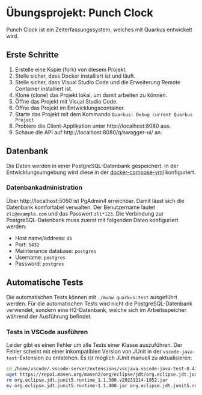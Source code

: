 # Übungsprojekt: Punch Clock

Punch Clock ist ein Zeiterfassungssystem, welches mit Quarkus entwickelt wird.

## Erste Schritte

1. Erstelle eine Kopie (fork) von diesem Projekt.
1. Stelle sicher, dass Docker installiert ist und läuft.
1. Stelle sicher, dass Visual Studio Code und die Erweiterung Remote Container installiert ist.
1. Klone (clone) das Projekt lokal, um damit arbeiten zu können.
1. Öffne das Projekt mit Visual Studio Code.
1. Öffne das Projekt im Entwicklungscontainer.
1. Starte das Projekt mit dem Kommando `Quarkus: Debug current Quarkus Project`
1. Probiere die Client-Applikation unter http://localhost:8080 aus.
1. Schaue die API auf http://localhost:8080/q/swagger-ui/ an.

## Datenbank

Die Daten werden in einer PostgreSQL-Datenbank gespeichert. In der Entwicklungsumgebung wird diese in der [docker-compose-yml](./.devcontainer/docker-compose.yml) konfiguriert.

### Datenbankadministration

Über http://localhost:5050 ist PgAdmin4 erreichbar. Damit lässt sich die Datenbank komfortabel verwalten. Der Benutzername lautet `zli@example.com` und das Passwort `zli*123`. Die Verbindung zur PostgreSQL-Datenbank muss zuerst mit folgenden Daten konfiguriert werden:
 - Host name/address: `db`
 - Port: `5432`
 - Maintenance database: `postgres`
 - Username: `postgres`
 - Password: `postgres`

## Automatische Tests

Die automatischen Tests können mit `./mvnw quarkus:test` ausgeführt werden. Für die automatischen Tests wird nicht die PostgreSQL-Datenbank verwendet, sondern eine H2-Datenbank, welche sich im Arbeitsspeicher während der Ausführung befindet.

### Tests in VSCode ausführen

Leider gibt es einen Fehler um alle Tests einer Klasse auszuführen. Der Fehler scheint mit einer inkompatiblen Version von JUnit in der `vscode-java-test`-Extension zu entstehen. Es ist möglich JUnit manuell zu aktualisieren:

```bash
cd /home/vscode/.vscode-server/extensions/vscjava.vscode-java-test-0.43.1/server
wget https://repo1.maven.org/maven2/org/eclipse/jdt/org.eclipse.jdt.junit5.runtime/1.1.400/org.eclipse.jdt.junit5.runtime-1.1.400.jar
rm org.eclipse.jdt.junit5.runtime_1.1.300.v20231214-1952.jar
mv org.eclipse.jdt.junit5.runtime-1.1.400.jar org.eclipse.jdt.junit5.runtime_1.1.300.v20231214-1952.jar
```